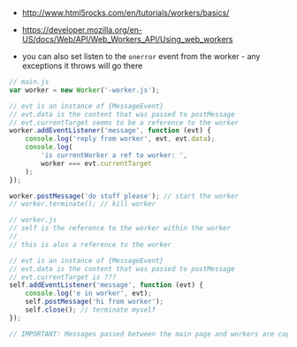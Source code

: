 - http://www.html5rocks.com/en/tutorials/workers/basics/
- https://developer.mozilla.org/en-US/docs/Web/API/Web_Workers_API/Using_web_workers

- you can also set listen to the `onerror` event from the worker - any
  exceptions it throws will go there

```js
// main.js
var worker = new Worker('-worker.js');

// evt is an instance of {MessageEvent}
// evt.data is the content that was passed to postMessage
// evt.currentTarget seems to be a reference to the worker
worker.addEventListener('message', function (evt) {
    console.log('reply from worker', evt, evt.data);
    console.log(
        'is currentWorker a ref to worker: ',
        worker === evt.currentTarget
    );
});

worker.postMessage('do stuff please'); // start the worker
// worker.terminate(); // kill worker
```

```js
// worker.js
// self is the reference to the worker within the worker
//
// this is alos a reference to the worker

// evt is an instance of {MessageEvent}
// evt.data is the content that was passed to postMessage
// evt.currentTarget is ???
self.addEventListener('message', function (evt) {
    console.log('e in worker', evt);
    self.postMessage('hi from worker');
    self.close(); // terminate myself
});

// IMPORTANT: Messages passed between the main page and workers are copied, not shared.
```
